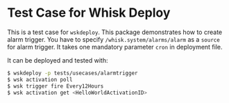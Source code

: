 # Test Case for Whisk Deploy

This is a test case for `wskdeploy`. This package demonstrates how to create alarm trigger. You have to specify `/whisk.system/alarms/alarm` as a `source` for alarm trigger. It takes one mandatory parameter `cron` in deployment file.

It can be deployed and tested with:

```bash
$ wskdeploy -p tests/usecases/alarmtrigger
$ wsk activation poll
$ wsk trigger fire Every12Hours
$ wsk activation get <HelloWorldActivationID>
```  

